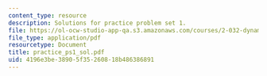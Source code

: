 ```yaml
---
content_type: resource
description: Solutions for practice problem set 1.
file: https://ol-ocw-studio-app-qa.s3.amazonaws.com/courses/2-032-dynamics-fall-2004/4196e3be38905f35260818b486386891_practice_ps1_sol.pdf
file_type: application/pdf
resourcetype: Document
title: practice_ps1_sol.pdf
uid: 4196e3be-3890-5f35-2608-18b486386891
---
```

